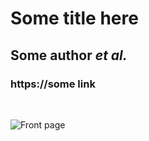 # Some title here
## Some author *et al.*
### https://some link
&nbsp;
&nbsp;
&nbsp;

![Front page](https://github.com/ndbrown6/MSK-MM-FGPZ/blob/master/ext/pfff.png)
